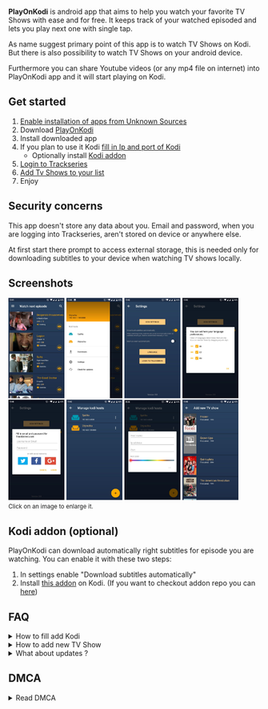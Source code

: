<script src="https://code.jquery.com/jquery-3.3.1.min.js"></script>
<script src="assets/js/simple-lightbox.min.js"></script>
<script src="assets/js/index.js"></script>


**PlayOnKodi** is android app that aims to help you watch your favorite TV Shows with ease and for free.
It keeps track of your watched episoded and lets you play next one with single tap.

As name suggest primary point of this app is to watch TV Shows on Kodi. 
But there is also possibility to watch TV Shows on your android device.

Furthermore you can share Youtube videos (or any mp4 file on internet) into PlayOnKodi app and it will start playing on Kodi.

## Get started
1. [Enable installation of apps from Unknown Sources](https://www.applivery.com/docs/troubleshooting/android-unknown-sources)
2. Download [PlayOnKodi](https://play-on-kodi-update-server.herokuapp.com/download/latest/sk.p1ro.playonkodi)
3. Install downloaded app
4. If you plan to use it Kodi [fill in Ip and port of Kodi](#address)
	* Optionally install [Kodi addon](#kodi-addon-optional)
5. [Login to Trackseries](#login)
6. [Add Tv Shows to your list](#new)
7. Enjoy
	
## Security concerns
This app doesn't store any data about you.
Email and password, when you are logging into Trackseries, aren't stored on device or anywhere else.

At first start there prompt to access external storage, this is needed only for downloading subtitles to your device when watching TV shows locally.

## Screenshots
<div class="gallery">
	<a href="assets/images/1.jpg"><img src="assets/images/thumb/1.png" alt=""></a>
	<a href="assets/images/2.jpg"><img src="assets/images/thumb/2.png" alt=""></a>
	<a href="assets/images/3.jpg"><img src="assets/images/thumb/3.png" alt=""></a>
	<a href="assets/images/4.jpg"><img src="assets/images/thumb/4.png" alt=""></a>
	<a href="assets/images/5.jpg"><img src="assets/images/thumb/5.png" alt=""></a>
	<a href="assets/images/6.jpg"><img src="assets/images/thumb/6.png" alt=""></a>
	<a href="assets/images/7.jpg"><img src="assets/images/thumb/7.png" alt=""></a>
	<a href="assets/images/8.jpg"><img src="assets/images/thumb/8.png" alt=""></a>
	<div class="clearing"></div>
	<small class="caption">
		Click on an image to enlarge it.
	</small>
</div>

## Kodi addon (optional)
PlayOnKodi can download automatically right subtitles for episode you are watching.
You can enable it with these two steps:
 1. In settings enable "Download subtitles automatically" 
 2. Install <a href="https://github.com/P1-Ro/script.playonkodi.urldownloader/releases/latest">this addon</a> on Kodi. (If you want to checkout addon repo you can <a href="https://github.com/P1-Ro/script.playonkodi.urldownloader">here</a>)

## FAQ

<details>
	<summary id="address">How to fill add Kodi</summary>
	<p>
    1. Open drawer on the left side <br>
    2. Open settings <br>
	3. Open kodi settings <br>
	4. Click plus button in right bottom corner <br>
	5. Fill info about kodi and choose color <br>
	6. Click "OK" <br>
	</p>
</details>

<details>
	<summary id="new">How to add new TV Show</summary>
	<p>
	    1. Click on "Magnifiing glass" icon <br>
        2. Type in name of TV Show <br>
    	3. Click search icon on your keyboard <br>
    	4. Click on row with your TV Show <br>
	</p>
</details>

<details>
	<summary>What about updates ?</summary>
	<p>
	Updates are delivered automatically via our update server. When new version is available you'll get notification.
	</p>
</details>

## DMCA
<details>
	<summary>Read DMCA</summary>
	<p>
		The owner of PlayOnKodi app wants to indicate the following: there is no copyright protected content stored in PlayOnKodi app.
		All offered files are stored on external file hosts that are in no way associated with PlayOnKodi.
	</p>
	<p>
		If you are a rights holder of a file listed here, do not contact us, but the providers on whose servers any copyrighted material is stored.
		PlayOnKodi offers, acting like a search engine, only links to files and not the files themself,
		this is the reason why the owners of this website are not responsible and according to Teleservices Act also can not be held liable.
	</p>
	<p>
		We dissociate ourselves from the contents and have no influence on it. PlayOnKodi is merely a facilitator of external content,
		for legally protected content the providers hosting this content (filehosters) are responsible.
	</p>
</details>
